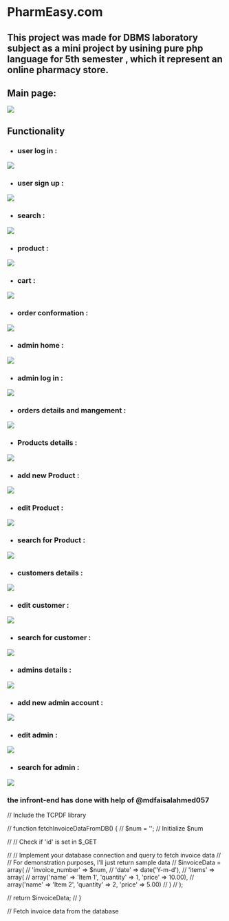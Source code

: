 # PharmEasy.com
## This project was made for DBMS laboratory subject as a mini project by usining pure php language for 5th semester , which it represent an online pharmacy store.
## Main page:
![](project-images/main.png)
## Functionality
* ### user log in :
![](project-images/user_login.png)
* ### user sign up :
![](project-images/user_signup.png)
* ### search :
![](project-images/search_products.png)
* ### product :
![](project-images/product_details.png)
* ### cart :
![](project-images/cart.png)
* ### order conformation :
![](project-images/comform.png)
* ### admin home :
![](project-images/admin_main.png)
* ### admin log in :
![](project-images/admin_login.png)
* ### orders details and mangement :
![](project-images/orders.png)
* ### Products details :
![](project-images/Products.png)
* ### add new Product :
![](project-images/Products_add.png)
* ### edit Product :
![](project-images/Products_edit.png)
* ### search for Product :
![](project-images/Products_search.png)
* ### customers details :
![](project-images/customers.png)
* ### edit customer :
![](project-images/customer_edit.png)
* ### search for customer :
![](project-images/customer_search.png)
* ### admins details :
![](project-images/admins.png)
* ### add new admin account :
![](project-images/admins_add.png)
* ### edit admin :
![](project-images/admins_edit.png)
* ### search for admin :
![](project-images/admins_search.png)
### the infront-end has done with help of @mdfaisalahmed057



<!-- <?php
include "includes/functions.php";
?>
<?php -->
// Include the TCPDF library
<!-- require_once('C:/xampp/htdocs/PharmEasy/lib/tcpdf/tcpdf.php'); -->

// function fetchInvoiceDataFromDB() {
//     $num = ''; // Initialize $num

//     // Check if 'id' is set in $_GET
  
//     // Implement your database connection and query to fetch invoice data
//     // For demonstration purposes, I'll just return sample data
//     $invoiceData = array(
//         'invoice_number' => $num,
//         'date' => date('Y-m-d'),
//         'items' => array(
//             array('name' => 'Item 1', 'quantity' => 1, 'price' => 10.00),
//             array('name' => 'Item 2', 'quantity' => 2, 'price' => 5.00)
//         )
//     );

//     return $invoiceData;
// }

// Fetch invoice data from the database
<!-- if (isset($_GET['id'])) {
    // Get the ID from the URL
    $id = $_GET['id'];

    // Fetch invoice data from the database based on the ID
    $invoiceData = fetchInvoiceDataFromDB($id);
      $data = var_dump($invoiceData);;
    // Create a new TCPDF instance
    $pdf = new TCPDF(PDF_PAGE_ORIENTATION, PDF_UNIT, PDF_PAGE_FORMAT, true, 'UTF-8', false);

    // Set document information
    $pdf->SetCreator('Your Company');
    $pdf->SetAuthor('Your Name');
    $pdf->SetTitle('Invoice');
    $pdf->SetSubject('Invoice');
    $pdf->SetKeywords('Invoice, PDF, Example');

    // Add a page
    $pdf->AddPage();

    // Build HTML for invoice
    $html = '
        <h1>Invoice</h1>
        <p>Invoice Number: ' . $data['order_id'] . '</p>
        <p>Date: ' . $data['order_date'] . '</p>
        <table border="1">
            <tr>
                <th>Item</th>
                <th>Quantity</th>
                <th>Price</th>
                <th>Total</th>
            </tr>';

    // Calculate total amount
    $totalAmount = 0;

    // Loop through items
    // foreach ($invoiceData['items'] as $item) {
    //     $total = $item['quantity'] * $item['price'];
    //     $totalAmount += $total;

    //     // Add item row to HTML
    //     $html .= '
    //         <tr>
    //             <td>' . $item['name'] . '</td>
    //             <td>' . $item['quantity'] . '</td>
    //             <td>$' . number_format($item['price'], 2) . '</td>
    //             <td>$' . number_format($total, 2) . '</td>
    //         </tr>';
    // }

    // Add total row to HTML
    $html .= '
            <tr>
                <td colspan="3" align="right"><strong>Total:</strong></td>
                <td>$' . number_format($totalAmount, 2) . '</td>
            </tr>
        </table>';

    // Write the HTML content to the PDF
    $pdf->writeHTML($html, true, false, true, false, '');

    // Close and output PDF
    // $pdf->Output('invoice.pdf', 'D');

    // Terminate script
    exit;
} else {
    echo "ID not provided.";
}
// Terminate script
exit;
?> -->
